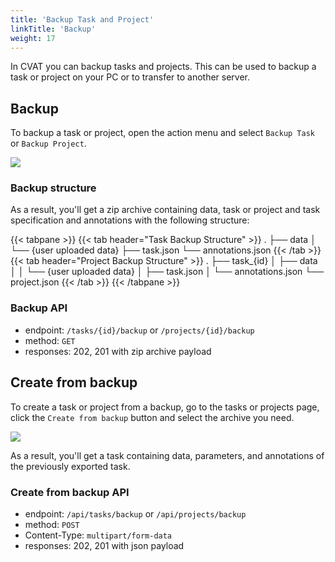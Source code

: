 ```yaml
---
title: 'Backup Task and Project'
linkTitle: 'Backup'
weight: 17
---
```


In CVAT you can backup tasks and projects.
This can be used to backup a task or project on your PC or to transfer to another server.

## Backup

To backup a task or project, open the action menu and select `Backup Task` or `Backup Project`.

![](/images/image219.jpg)

### Backup structure

As a result, you'll get a zip archive containing data,
task or project and task specification and annotations with the following structure:

{{< tabpane >}}
  {{< tab header="Task Backup Structure" >}}
    .
    ├── data
    │   └── {user uploaded data}
    ├── task.json
    └── annotations.json
  {{< /tab >}}
  {{< tab header="Project Backup Structure" >}}
    .
    ├── task_{id}
    │   ├── data
    │   │   └── {user uploaded data}
    │   ├── task.json
    │   └── annotations.json
    └── project.json
  {{< /tab >}}
{{< /tabpane >}}

### Backup API

- endpoint: `/tasks/{id}/backup` or `/projects/{id}/backup`
- method: `GET`
- responses: 202, 201 with zip archive payload

## Create from backup

To create a task or project from a backup, go to the tasks or projects page,
click the `Create from backup` button and select the archive you need.

![](/images/image220.jpg)

As a result, you'll get a task containing data, parameters, and annotations of the previously exported task.

### Create from backup API

- endpoint: `/api/tasks/backup` or `/api/projects/backup`
- method: `POST`
- Content-Type: `multipart/form-data`
- responses: 202, 201 with json payload
